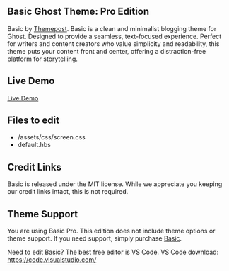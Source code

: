 ## Basic Ghost Theme: Pro Edition

Basic by [Themepost](http://themepost.dev/basic).
Basic is a clean and minimalist blogging theme for Ghost. Designed to provide a seamless, text-focused experience. Perfect for writers and content creators who value simplicity and readability, this theme puts your content front and center, offering a distraction-free platform for storytelling.

## Live Demo
[Live Demo](https://themepost.dev/previews/basic)

## Files to edit

 * /assets/css/screen.css
 * default.hbs

## Credit Links
Basic is released under the MIT license. While we appreciate you keeping our credit links intact, this is not required.

## Theme Support
You are using Basic Pro. This edition does not include theme options or theme support. If you need support, simply purchase [Basic](http://themepost.dev/basic).

Need to edit Basic? The best free editor is VS Code. VS Code download:
https://code.visualstudio.com/